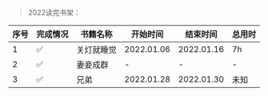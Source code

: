 >2022读完书架：

| 序号 | 完成情况 | 书籍名称 | 开始时间 | 结束时间 | 总用时 |
| --- | --- |--- |--- |--- |--- |
| 1 | ✅ | 关灯就睡觉 | 2022.01.06 | 2022.01.16 | 7h |
| 2 | ✅ | 妻妾成群 | - | - | - |
| 3 | ✅ | 兄弟 | 2022.01.28 | 2022.01.30 | 未知 |
